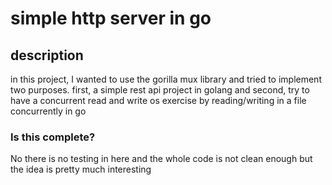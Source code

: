 # simple http server in go

## description
in this project, I wanted to use the gorilla mux library and tried to implement two purposes. first, a simple rest api project in golang and second, try to have a concurrent read and write os exercise by reading/writing in a file concurrently in go

### Is this complete?
No there is no testing in here and the whole code is not clean enough but the idea is pretty much interesting
